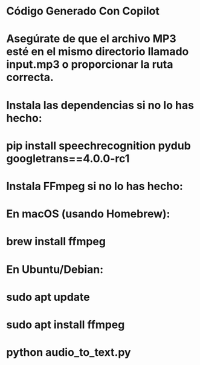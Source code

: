# Código Generado Con Copilot
# Asegúrate de que el archivo MP3 esté en el mismo directorio llamado input.mp3 o proporcionar la ruta correcta.

# Instala las dependencias si no lo has hecho:
# pip install speechrecognition pydub googletrans==4.0.0-rc1

# Instala FFmpeg si no lo has hecho:

# En macOS (usando Homebrew):

# brew install ffmpeg

# En Ubuntu/Debian:

# sudo apt update
# sudo apt install ffmpeg

# python audio_to_text.py
